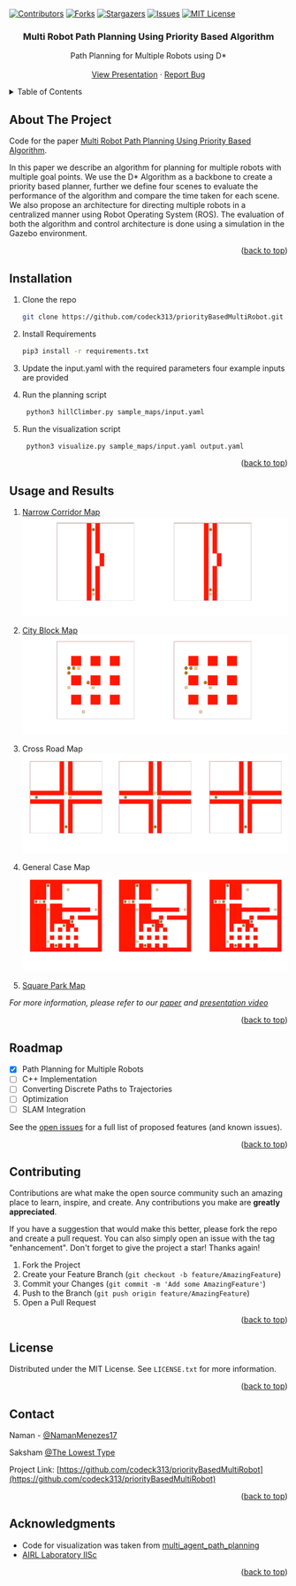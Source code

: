 
<a name="readme-top"></a>

[![Contributors][contributors-shield]][contributors-url]
[![Forks][forks-shield]][forks-url]
[![Stargazers][stars-shield]][stars-url]
[![Issues][issues-shield]][issues-url]
[![MIT License][license-shield]][license-url]



<div align="center">


<h3 align="center">Multi Robot Path Planning Using Priority Based Algorithm</h3>

  <p align="center">
    Path Planning for Multiple Robots using D*
    <br />
    <br />
    <a href="https://youtu.be/BczI1wkpxww">View Presentation</a>
    ·
    <a href="https://github.com/codeck313/priorityBasedMultiRobot/issues">Report Bug</a>

  </p>
</div>



<!-- TABLE OF CONTENTS -->
<details>
  <summary>Table of Contents</summary>
  <ol>
    <li>
      <a href="#about-the-project">About The Project</a>
    </li>
    <li><a href="#installation">Installation</a></li>
    <li><a href="#usage-and-results">Usage and Results</a></li>
    <li><a href="#roadmap">Roadmap</a></li>
    <li><a href="#contributing">Contributing</a></li>
    <li><a href="#license">License</a></li>
    <li><a href="#contact">Contact</a></li>
    <li><a href="#acknowledgments">Acknowledgments</a></li>
  </ol>
</details>



<!-- ABOUT THE PROJECT -->
## About The Project

Code for the paper [Multi Robot Path Planning Using Priority Based Algorithm](https://ieeexplore.ieee.org/document/9865690).

In this paper we describe an algorithm for planning for multiple robots with multiple goal points. We use the D* Algorithm as a backbone to create a priority based planner, further we define four scenes to evaluate the performance of the algorithm and compare the time taken for each scene. We also propose an architecture for directing multiple robots in a centralized manner using Robot Operating System (ROS). The evaluation of both the algorithm and control architecture is done using a simulation in the Gazebo environment.

<p align="right">(<a href="#readme-top">back to top</a>)</p>




<!-- GETTING STARTED -->


## Installation

1. Clone the repo
   ```sh
   git clone https://github.com/codeck313/priorityBasedMultiRobot.git
   ```
2. Install Requirements
   ```sh
   pip3 install -r requirements.txt
   ```
4. Update the input.yaml with the required parameters four example inputs are provided

5. Run the planning script
   ```sh
    python3 hillClimber.py sample_maps/input.yaml
   ```

5. Run the visualization script
   ```sh
    python3 visualize.py sample_maps/input.yaml output.yaml
   ```

<p align="right">(<a href="#readme-top">back to top</a>)</p>



<!-- USAGE EXAMPLES -->
## Usage and Results

1. [Narrow Corridor Map](https://youtu.be/kaAiMFwgDOE)
![Narrow Corridor Map](https://github.com/codeck313/priorityBasedMultiRobot/blob/main/gifs/narrow.gif)

2. [City Block Map](https://youtu.be/HLbFQVABfxw)
![City Blocks Map](https://github.com/codeck313/priorityBasedMultiRobot/blob/main/gifs/city_case.gif)

3.  Cross Road Map
![Cross Road](https://github.com/codeck313/priorityBasedMultiRobot/blob/main/gifs/plus_case.gif)

4. General Case Map
![General Case](https://github.com/codeck313/priorityBasedMultiRobot/blob/main/gifs/general_case.gif)

5. [Square Park Map](https://youtu.be/mJgmVen-9D4)

_For more information, please refer to our [paper](https://ieeexplore.ieee.org/document/9865690)
and [presentation video](https://youtu.be/BczI1wkpxww)_
<p align="right">(<a href="#readme-top">back to top</a>)</p>



<!-- ROADMAP -->
## Roadmap

- [x] Path Planning for Multiple Robots
- [ ] C++ Implementation
- [ ] Converting Discrete Paths to Trajectories
- [ ] Optimization
- [ ] SLAM Integration

See the [open issues](https://github.com/codeck313/priorityBasedMultiRobot/issues) for a full list of proposed features (and known issues).

<p align="right">(<a href="#readme-top">back to top</a>)</p>



<!-- CONTRIBUTING -->
## Contributing

Contributions are what make the open source community such an amazing place to learn, inspire, and create. Any contributions you make are **greatly appreciated**.

If you have a suggestion that would make this better, please fork the repo and create a pull request. You can also simply open an issue with the tag "enhancement".
Don't forget to give the project a star! Thanks again!

1. Fork the Project
2. Create your Feature Branch (`git checkout -b feature/AmazingFeature`)
3. Commit your Changes (`git commit -m 'Add some AmazingFeature'`)
4. Push to the Branch (`git push origin feature/AmazingFeature`)
5. Open a Pull Request

<p align="right">(<a href="#readme-top">back to top</a>)</p>



<!-- LICENSE -->
## License

Distributed under the MIT License. See `LICENSE.txt` for more information.

<p align="right">(<a href="#readme-top">back to top</a>)</p>



<!-- CONTACT -->
## Contact

Naman - [@NamanMenezes17](https://twitter.com/NamanMenezes17)

Saksham  [@The Lowest Type](https://thelowesttype.github.io/)

Project Link: [https://github.com/codeck313/priorityBasedMultiRobot](https://github.com/codeck313/priorityBasedMultiRobot)

<p align="right">(<a href="#readme-top">back to top</a>)</p>



<!-- ACKNOWLEDGMENTS -->
## Acknowledgments

* Code for visualization was taken from [multi_agent_path_planning](https://github.com/atb033/multi_agent_path_planning)
* [AIRL Laboratory IISc](https://github.com/IISc-AIRL)


<p align="right">(<a href="#readme-top">back to top</a>)</p>



<!-- MARKDOWN LINKS & IMAGES -->
<!-- https://www.markdownguide.org/basic-syntax/#reference-style-links -->
[contributors-shield]: https://img.shields.io/github/contributors/codeck313/priorityBasedMultiRobot.svg?style=for-the-badge
[contributors-url]: https://github.com/codeck313/priorityBasedMultiRobot/graphs/contributors
[forks-shield]: https://img.shields.io/github/forks/codeck313/priorityBasedMultiRobot.svg?style=for-the-badge
[forks-url]: https://github.com/codeck313/priorityBasedMultiRobot/network/members
[stars-shield]: https://img.shields.io/github/stars/codeck313/priorityBasedMultiRobot.svg?style=for-the-badge
[stars-url]: https://github.com/codeck313/priorityBasedMultiRobot/stargazers
[issues-shield]: https://img.shields.io/github/issues/codeck313/priorityBasedMultiRobot.svg?style=for-the-badge
[issues-url]: https://github.com/codeck313/priorityBasedMultiRobot/issues
[license-shield]: https://img.shields.io/github/license/codeck313/priorityBasedMultiRobot?label=license&style=for-the-badge
[license-url]: https://github.com/codeck313/priorityBasedMultiRobot/blob/main/LICENSE.txt
